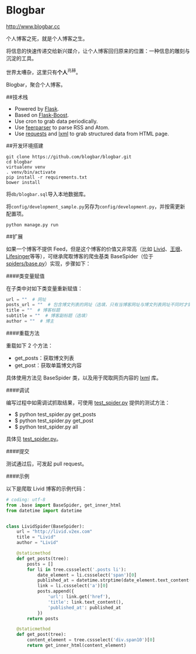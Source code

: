Blogbar
=======

http://www.blogbar.cc

个人博客之死，就是个人博客之生。

将信息的快速传递交给新兴媒介，让个人博客回归原来的位置：一种信息的雕刻与沉淀的工具。

世界太嘈杂，这里只有**个人**<sup>兆赫</sup>。

Blogbar，聚合个人博客。

##技术栈

* Powered by [Flask](http://flask.pocoo.org/).
* Based on [Flask-Boost](https://github.com/hustlzp/Flask-Boost).
* Use cron to grab data periodically.
* Use [feerparser](http://pythonhosted.org/feedparser/) to parse RSS and Atom.
* Use [requests](http://docs.python-requests.org/en/latest/) and [lxml](http://lxml.de/) to grab structured data from HTML page.

##开发环境搭建

```
git clone https://github.com/blogbar/blogbar.git
cd blogbar
virtualenv venv
. venv/bin/activate
pip install -r requirements.txt
bower install
```

将`db/blogbar.sql`导入本地数据库。

将`config/development_sample.py`另存为`config/development.py`，并按需更新配置项。

```
python manage.py run
```

##扩展

如果一个博客不提供 Feed，但是这个博客的价值又非常高（比如 [Livid](http://livid.v2ex.com/)、[王垠](http://www.yinwang.org/)、[Lifesinger](https://github.com/lifesinger/lifesinger.github.com/issues?q=label%3Ablog)等等），可继承爬取博客的爬虫基类 BaseSpider（位于 [spiders/base.py](https://github.com/blogbar/blogbar/blob/master/spiders/base.py)）实现，步骤如下：

####类变量赋值

在子类中对如下类变量重新赋值：

```py
url = ""  # 网址
posts_url = ""  # 包含博文列表的网址（选填，只有当博客网址与博文列表网址不同时才需填写）
title = ""  # 博客标题
subtitle = ""  # 博客副标题（选填）
author = ""  # 博主
```

####重载方法

重载如下 2 个方法：

* get_posts：获取博文列表
* get_post：获取单篇博文内容

具体使用方法见 BaseSpider 类，以及用于爬取网页内容的 [lxml](http://lxml.de/) 库。

####调试

编写过程中如需调试抓取结果，可使用 [test_spider.py](https://github.com/blogbar/blogbar/blob/master/test_spider.py) 提供的测试方法：

* $ python test_spider.py get_posts
* $ python test_spider.py get_post
* $ python test_spider.py all

具体见 [test_spider.py](https://github.com/blogbar/blogbar/blob/master/test_spider.py)。

####提交

测试通过后，可发起 pull request。

####示例

以下是爬取 Livid 博客的示例代码：

```py
# coding: utf-8
from .base import BaseSpider, get_inner_html
from datetime import datetime


class LividSpider(BaseSpider):
    url = "http://livid.v2ex.com"
    title = "Livid"
    author = "Livid"

    @staticmethod
    def get_posts(tree):
        posts = []
        for li in tree.cssselect('.posts li'):
            date_element = li.cssselect('span')[0]
            published_at = datetime.strptime(date_element.text_content(), "%d %b %Y")
            link = li.cssselect('a')[0]
            posts.append({
                'url': link.get('href'),
                'title': link.text_content(),
                'published_at': published_at
            })
        return posts

    @staticmethod
    def get_post(tree):
        content_element = tree.cssselect('div.span10')[0]
        return get_inner_html(content_element)
```
